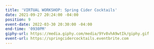 ```yaml
---
title: 'VIRTUAL WORKSHOP: Spring Cider Cocktails'
date: 2021-09-27 20:24:00 -04:00
position: 9
event-date: 2022-03-30 20:30:00 -04:00
end-time: '0930PM'
giphy-url: https://media.giphy.com/media/9Yv8vhA9wtIk/giphy.gif
event-url: https://springcidercocktails.eventbrite.com
---
```


